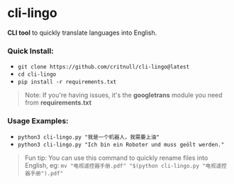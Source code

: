 # cli-lingo
**CLI tool** to quickly translate languages into English.


### Quick Install:
- `git clone https://github.com/critnull/cli-lingo@latest`
- `cd cli-lingo`
- `pip install -r requirements.txt`
> Note: If you're having issues, it's the **googletrans** module you need from **requirements.txt**

### Usage Examples:
- `python3 cli-lingo.py "我是一个机器人，我需要上油"`
- `python3 cli-lingo.py "Ich bin ein Roboter und muss geölt werden."`
> Fun tip: You can use this command to quickly rename files into English, eg:
> `mv "电视遥控器手册.pdf" "$(python cli-lingo.py "电视遥控器手册").pdf"`

